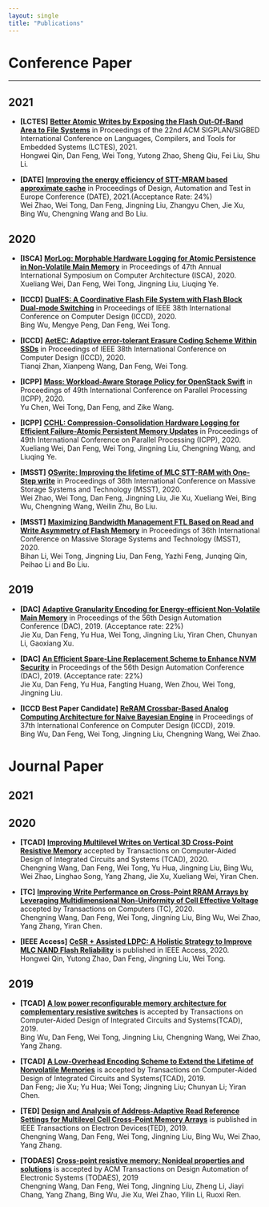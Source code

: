 ```yaml
---
layout: single
title: "Publications"
---
```


# Conference Paper

---
## **2021**
- **[LCTES]** **[Better Atomic Writes by Exposing the Flash Out-Of-Band Area to File Systems](https://dl.acm.org/doi/abs/10.1145/3461648.3463843)** in Proceedings of the 22nd ACM SIGPLAN/SIGBED International Conference on Languages, Compilers, and Tools for Embedded Systems (LCTES), 2021.
  <br/>Hongwei Qin, Dan Feng, Wei Tong, Yutong Zhao, Sheng Qiu, Fei Liu, Shu Li.

- **[DATE]** **[Improving the energy efficiency of STT-MRAM based approximate cache](http://thiszw.top/paper/appcache.pdf)** in Proceedings of Design, Automation and Test in Europe Conference (DATE), 2021.(Acceptance Rate: 24%)
  <br/>Wei Zhao, Wei Tong, Dan Feng, Jingning Liu, Zhangyu Chen, Jie Xu, Bing Wu, Chengning Wang and Bo Liu.

## **2020**
- **[ISCA]** **[MorLog: Morphable Hardware Logging for Atomic Persistence in Non-Volatile Main Memory](https://conferences.computer.org/isca/pdfs/ISCA2020-4QlDegUf3fKiwUXfV0KdCm/466100a610/466100a610.pdf)** in Proceedings of 47th Annual International Symposium on Computer Architecture (ISCA), 2020.
  <br/>Xueliang Wei, Dan Feng, Wei Tong, Jingning Liu, Liuqing Ye.

- **[ICCD]** **[DualFS: A Coordinative Flash File System with Flash Block Dual-mode Switching](https://ieeexplore.ieee.org/abstract/document/9283510/)** in Proceedings of IEEE 38th International Conference on Computer Design (ICCD), 2020.
<br/>Bing Wu, Mengye Peng, Dan Feng, Wei Tong.

- **[ICCD]** **[AetEC: Adaptive error-tolerant Erasure Coding Scheme Within SSDs](https://ieeexplore.ieee.org/abstract/document/9283577/)** in Proceedings of IEEE 38th International Conference on Computer Design (ICCD), 2020.
<br/>Tianqi Zhan, Xianpeng Wang, Dan Feng, Wei Tong.

- **[ICPP]** **[Mass: Workload-Aware Storage Policy for OpenStack Swift](https://dl.acm.org/doi/abs/10.1145/3404397.3404427)** in Proceedings of 49th International Conference on Parallel Processing (ICPP), 2020.
<br/>Yu Chen, Wei Tong, Dan Feng, and Zike Wang.

- **[ICPP]** **[CCHL: Compression-Consolidation Hardware Logging for Efficient Failure-Atomic Persistent Memory Updates](https://dl.acm.org/doi/abs/10.1145/3404397.3404461)** in Proceedings of 49th International Conference on Parallel Processing (ICPP), 2020.
<br/>Xueliang Wei, Dan Feng, Wei Tong, Jingning Liu, Chengning Wang, and Liuqing Ye.

- **[MSST]** **[OSwrite: Improving the lifetime of MLC STT-RAM with One-Step write](https://storageconference.us/2020/Papers/17.OSWrite.pdf)** in Proceedings of 36th International Conference on Massive Storage Systems and Technology (MSST), 2020.
<br/>Wei Zhao, Wei Tong, Dan Feng, Jingning Liu, Jie Xu, Xueliang Wei, Bing Wu, Chengning Wang, Weilin Zhu, Bo Liu.

- **[MSST]** **[Maximizing Bandwidth Management FTL Based on Read and Write Asymmetry of Flash Memory](https://storageconference.us/2020/Papers/13.MaximizingBandwidth.pdf)** in Proceedings of 36th International Conference on Massive Storage Systems and Technology (MSST), 2020.
<br/>Bihan Li, Wei Tong, Jingning Liu, Dan Feng, Yazhi Feng, Junqing Qin, Peihao Li and Bo Liu.

## **2019**
- **[DAC]** **[Adaptive Granularity Encoding for Energy-efficient Non-Volatile Main Memory](https://csyhua.github.io/csyhua/hua-dac2019-coding.pdf)** in Proceedings of the 56th Design Automation Conference (DAC), 2019. (Acceptance rate: 22%)
<br/>Jie Xu, Dan Feng, Yu Hua, Wei Tong, Jingning Liu, Yiran Chen, Chunyan Li, Gaoxiang Xu.

- **[DAC]** **[An Efficient Spare-Line Replacement Scheme to Enhance NVM Security](https://csyhua.github.io/csyhua/hua-dac2019-security.pdf)** in Proceedings of the 56th Design Automation Conference (DAC), 2019. (Acceptance rate: 22%)
<br/>Jie Xu, Dan Feng, Yu Hua, Fangting Huang, Wen Zhou, Wei Tong, Jingning Liu.

- **[ICCD Best Paper Candidate]** **[ReRAM Crossbar-Based Analog Computing Architecture for Naive Bayesian Engine](https://ieeexplore.ieee.org/abstract/document/8988629/)** in Proceedings of 37th International Conference on Computer Design (ICCD), 2019.
<br/>Bing Wu, Dan Feng, Wei Tong, Jingning Liu, Chengning Wang, Wei Zhao.

# Journal Paper

## **2021**

## **2020**
- **[TCAD]** **[Improving Multilevel Writes on Vertical 3D Cross-Point Resistive Memory](https://dl.acm.org/doi/abs/10.1145/3404397.3404461)** accepted by Transactions on Computer-Aided Design of Integrated Circuits and Systems (TCAD), 2020.
<br/>Chengning Wang, Dan Feng, Wei Tong, Yu Hua, Jingning Liu, Bing Wu, Wei Zhao, Linghao Song, Yang Zhang, Jie Xu, Xueliang Wei, Yiran Chen.

- **[TC]** **[Improving Write Performance on Cross-Point RRAM Arrays by Leveraging Multidimensional Non-Uniformity of Cell Effective Voltage](https://dl.acm.org/doi/abs/10.1145/3404397.3404461)** accepted by Transactions on Computers (TC), 2020.
<br/>Chengning Wang, Dan Feng, Wei Tong, Jingning Liu, Bing Wu, Wei Zhao, Yang Zhang, Yiran Chen.


- **[IEEE Access]** **[CeSR + Assisted LDPC: A Holistic Strategy to Improve MLC NAND Flash Reliability](https://ieeexplore.ieee.org/abstract/document/9055021)** is published in IEEE Access, 2020.
<br/>Hongwei Qin, Yutong Zhao, Dan Feng, Jingning Liu, Wei Tong.


## **2019**


- **[TCAD]** **[A low power reconfigurable memory architecture for complementary resistive switches]()** is accepted by Transactions on Computer-Aided Design of Integrated Circuits and Systems(TCAD), 2019.
<br/>Bing Wu, Dan Feng, Wei Tong, Jingning Liu, Chengning Wang, Wei Zhao, Yang Zhang.

- **[TCAD]** **[A Low-Overhead Encoding Scheme to Extend the Lifetime of Nonvolatile Memories](https://ieeexplore.ieee.org/stamp/stamp.jsp?tp=&arnumber=8941096)** is accepted by Transactions on Computer-Aided Design of Integrated Circuits and Systems(TCAD), 2019.
<br/>Dan Feng; Jie Xu; Yu Hua; Wei Tong; Jingning Liu; Chunyan Li; Yiran Chen.

- **[TED]** **[Design and Analysis of Address-Adaptive Read Reference Settings for Multilevel Cell Cross-Point Memory Arrays]()** is published in IEEE Transactions on Electron Devices(TED), 2019.
<br/>Chengning Wang, Dan Feng, Wei Tong, Jingning Liu, Bing Wu, Wei Zhao, Yang Zhang.

- **[TODAES]** **[Cross-point resistive memory: Nonideal properties and solutions]()** is accepted by ACM Transactions on Design Automation of Electronic Systems (TODAES), 2019
<br/>Chengning Wang, Dan Feng, Wei Tong, Jingning Liu, Zheng Li, Jiayi Chang, Yang Zhang, Bing Wu, Jie Xu, Wei Zhao, Yilin Li, Ruoxi Ren.


